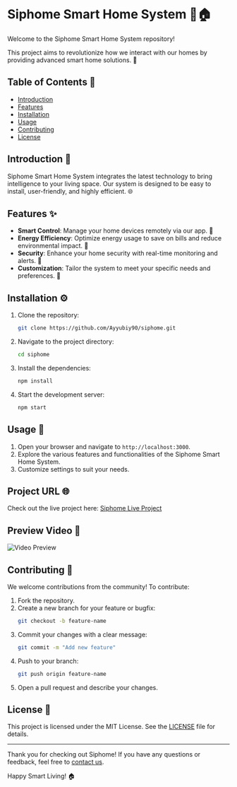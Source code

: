 # Siphome Smart Home System 🌟🏠

Welcome to the Siphome Smart Home System repository! 

This project aims to revolutionize how we interact with our homes by providing advanced smart home solutions. 🧠

## Table of Contents 📑
- [Introduction](#introduction)
- [Features](#features)
- [Installation](#installation)
- [Usage](#usage)
- [Contributing](#contributing)
- [License](#license)

## Introduction 📖

Siphome Smart Home System integrates the latest technology to bring intelligence to your living space. Our system is designed to be easy to install, user-friendly, and highly efficient. 🌐

## Features ✨

- **Smart Control**: Manage your home devices remotely via our app. 📱
- **Energy Efficiency**: Optimize energy usage to save on bills and reduce environmental impact. 🌱
- **Security**: Enhance your home security with real-time monitoring and alerts. 🚨
- **Customization**: Tailor the system to meet your specific needs and preferences. 🎨

## Installation ⚙️

1. Clone the repository:
   ```bash
   git clone https://github.com/Ayyubiy90/siphome.git
   ```
2. Navigate to the project directory:
   ```bash
   cd siphome
   ```
3. Install the dependencies:
   ```bash
   npm install
   ```
4. Start the development server:
   ```bash
   npm start
   ```

## Usage 🚀

1. Open your browser and navigate to `http://localhost:3000`.
2. Explore the various features and functionalities of the Siphome Smart Home System.
3. Customize settings to suit your needs.

## Project URL 🌐

Check out the live project here: [Siphome Live Project](https://siphome-chinxas-projects.vercel.app/)

## Preview Video 🎥

![Video Preview](https://vimeo.com/990678464)


## Contributing 🤝

We welcome contributions from the community! To contribute:

1. Fork the repository.
2. Create a new branch for your feature or bugfix:
   ```bash
   git checkout -b feature-name
   ```
3. Commit your changes with a clear message:
   ```bash
   git commit -m "Add new feature"
   ```
4. Push to your branch:
   ```bash
   git push origin feature-name
   ```
5. Open a pull request and describe your changes.

## License 📜

This project is licensed under the MIT License. See the [LICENSE](LICENSE) file for details.

---

Thank you for checking out Siphome!
If you have any questions or feedback, feel free to [contact us](mailto:abdullahabdurazaq10@gmail.com).

Happy Smart Living! 🏠

